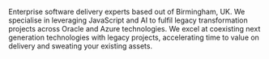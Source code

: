 Enterprise software delivery experts based out of Birmingham, UK. We specialise in leveraging JavaScript and AI to fulfil legacy transformation projects across Oracle and Azure technologies. We excel at coexisting next generation technologies with legacy projects, accelerating time to value on delivery and sweating your existing assets.
